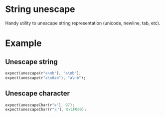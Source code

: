# String unescape

Handy utility to unescape string representation (unicode, newline, tab, etc).

# Example

## Unescape string

```dart
expect(unescape(r"a\nb"), "a\nb");
expect(unescape(r"a\x0ab"), "a\nb");
```

## Unescape character

```dart
expect(unescapeChar(r"a"), 97);
expect(unescapeChar(r"🀀"), 0x1F000);
```
